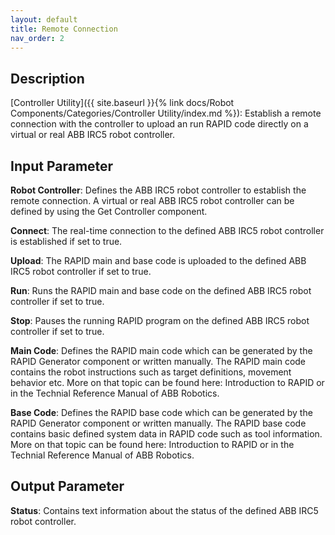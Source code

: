 ```yaml
---
layout: default
title: Remote Connection
nav_order: 2
---
```


## Description

[Controller Utility]({{ site.baseurl }}{% link docs/Robot Components/Categories/Controller Utility/index.md %}): Establish a remote connection with the controller to upload an run RAPID code directly on a virtual or real ABB IRC5 robot controller.

## Input Parameter

**Robot Controller**: Defines the ABB IRC5 robot controller to establish the remote connection. A virtual or real ABB IRC5 robot controller can be defined by using the Get Controller component.

**Connect**: The real-time connection to the defined ABB IRC5 robot controller is established if set to true.

**Upload**: The RAPID main and base code is uploaded to the defined ABB IRC5 robot controller if set to true.

**Run**: Runs the RAPID main and base code on the defined ABB IRC5 robot controller if set to true.

**Stop**: Pauses the running RAPID program on the defined ABB IRC5 robot controller if set to true.

**Main Code**: Defines the RAPID main code which can be generated by the RAPID Generator component or written manually. The RAPID main code contains the robot instructions such as target definitions, movement behavior etc. More on that topic can be found here: Introduction to RAPID or in the Technial Reference Manual of ABB Robotics.

**Base Code**: Defines the RAPID base code which can be generated by the RAPID Generator component or written manually. The RAPID base code contains basic defined system data in RAPID code such as tool information. More on that topic can be found here: Introduction to RAPID or in the Technial Reference Manual of ABB Robotics.

## Output Parameter

**Status**: Contains text information about the status of the defined ABB IRC5 robot controller.